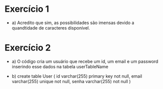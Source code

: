 # Exercício 1

* a) Acredito que sim, as possibilidades são imensas devido a quandtidade de caracteres disponível.

# Exercício 2

* a) O código cria um usuário que recebe um id, um email e um password inserindo esse dados na tabela userTableName

* b) create table User (
id varchar(255) primary key not null,
email varchar(255) unique not null,
senha varchar(255) not null
)

